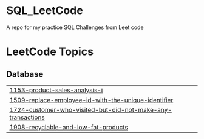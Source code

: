 # SQL_LeetCode
A repo for my practice SQL Challenges from Leet code 

<!---LeetCode Topics Start-->
# LeetCode Topics
## Database
|  |
| ------- |
| [1153-product-sales-analysis-i](https://github.com/loquellaa/SQL_LeetCode/tree/master/1153-product-sales-analysis-i) |
| [1509-replace-employee-id-with-the-unique-identifier](https://github.com/loquellaa/SQL_LeetCode/tree/master/1509-replace-employee-id-with-the-unique-identifier) |
| [1724-customer-who-visited-but-did-not-make-any-transactions](https://github.com/loquellaa/SQL_LeetCode/tree/master/1724-customer-who-visited-but-did-not-make-any-transactions) |
| [1908-recyclable-and-low-fat-products](https://github.com/loquellaa/SQL_LeetCode/tree/master/1908-recyclable-and-low-fat-products) |
<!---LeetCode Topics End-->